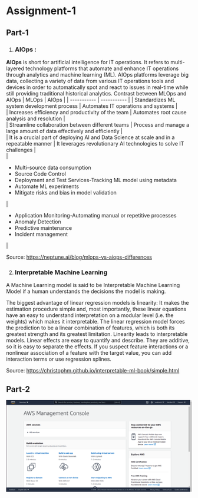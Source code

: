 # Assignment-1
## Part-1
1. ### AIOps :
  **AIOps** is short for artificial intelligence for IT operations. It refers to multi-layered technology platforms that automate and enhance IT operations through analytics and machine learning (ML). AIOps platforms leverage big data, collecting a variety of data from various IT operations tools and devices in order to automatically spot and react to issues in real-time while still providing traditional historical analytics.
  Contrast between MLOps and AIOps
  | MLOps | AIOps |
  | ----------- | ----------- |
  | Standardizes ML system development process | Automates IT operations and systems |    
  | Increases efficiency and productivity of the team	| Automates root cause analysis and resolution |    
  | Streamline collaboration between different teams | Process and manage a large amount of data effectively and efficiently |    
  | It is a crucial part of deploying AI and Data Science at scale and in a repeatable manner | It leverages revolutionary AI technologies to solve IT challenges |    
  |  <ul><li>Multi-source data consumption</li><li>Source Code Control</li><li>Deployment and Test Services-Tracking ML model using metadata</li><li>Automate ML experiments</li><li>Mitigate risks and bias in model validation</li></ul> |  <ul><li>Application Monitoring-Automating manual or repetitive processes</li><li>Anomaly Detection</li><li>Predictive maintenance</li><li> Incident management</li></ul> | 
  
  Source: https://neptune.ai/blog/mlops-vs-aiops-differences 
  
2. ### Interpretable Machine Learning
A Machine Learning model is said to be Interpretable Machine Learning Model if a human understands the decisions the model is making.

 The biggest advantage of linear regression models is linearity: It makes the estimation procedure simple and, most importantly, these linear equations have an easy to understand interpretation on a modular level (i.e. the weights) which makes it interpretable.
 The linear regression model forces the prediction to be a linear combination of features, which is both its greatest strength and its greatest limitation. Linearity leads to interpretable models. Linear effects are easy to quantify and describe. They are additive, so it is easy to separate the effects. If you suspect feature interactions or a nonlinear association of a feature with the target value, you can add interaction terms or use regression splines.
 
Source: https://christophm.github.io/interpretable-ml-book/simple.html

## Part-2
![alt text](https://github.com/Renati-Saathwick-Reddy/Fundamentals_of_MLOps_190050100/blob/main/Week1/AWS%20console.png)
